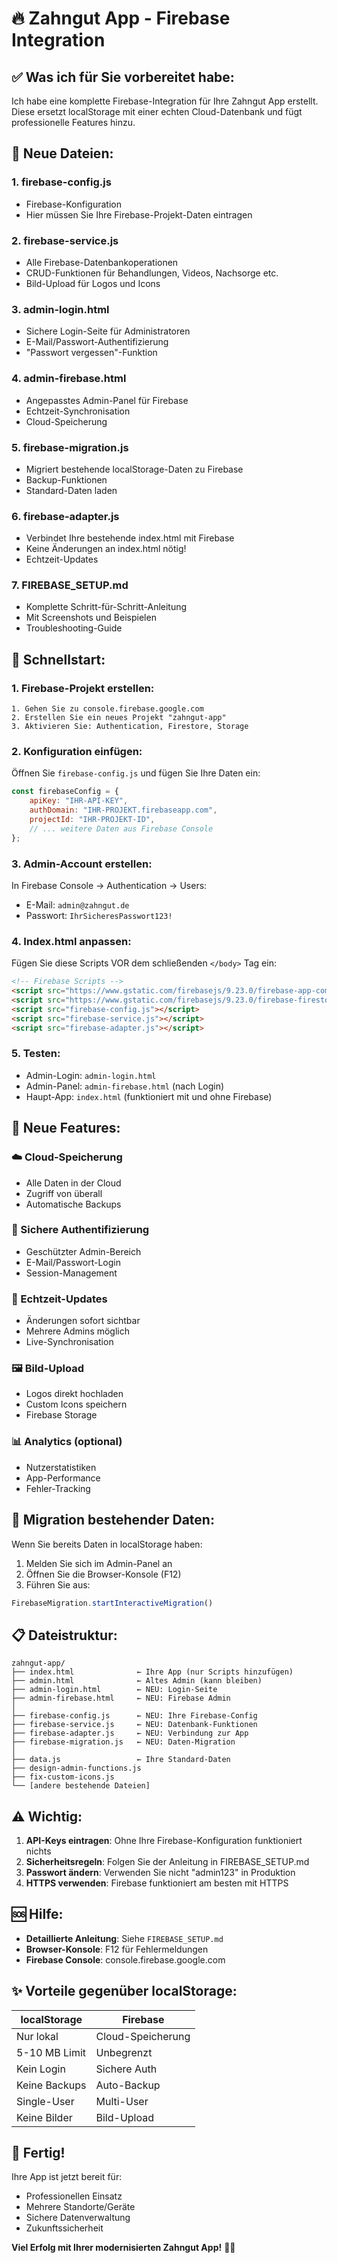 # 🔥 Zahngut App - Firebase Integration

## ✅ Was ich für Sie vorbereitet habe:

Ich habe eine komplette Firebase-Integration für Ihre Zahngut App erstellt. Diese ersetzt localStorage mit einer echten Cloud-Datenbank und fügt professionelle Features hinzu.

## 📁 Neue Dateien:

### 1. **firebase-config.js**
- Firebase-Konfiguration
- Hier müssen Sie Ihre Firebase-Projekt-Daten eintragen

### 2. **firebase-service.js** 
- Alle Firebase-Datenbankoperationen
- CRUD-Funktionen für Behandlungen, Videos, Nachsorge etc.
- Bild-Upload für Logos und Icons

### 3. **admin-login.html**
- Sichere Login-Seite für Administratoren
- E-Mail/Passwort-Authentifizierung
- "Passwort vergessen"-Funktion

### 4. **admin-firebase.html**
- Angepasstes Admin-Panel für Firebase
- Echtzeit-Synchronisation
- Cloud-Speicherung

### 5. **firebase-migration.js**
- Migriert bestehende localStorage-Daten zu Firebase
- Backup-Funktionen
- Standard-Daten laden

### 6. **firebase-adapter.js**
- Verbindet Ihre bestehende index.html mit Firebase
- Keine Änderungen an index.html nötig!
- Echtzeit-Updates

### 7. **FIREBASE_SETUP.md**
- Komplette Schritt-für-Schritt-Anleitung
- Mit Screenshots und Beispielen
- Troubleshooting-Guide

## 🚀 Schnellstart:

### 1. Firebase-Projekt erstellen:
```
1. Gehen Sie zu console.firebase.google.com
2. Erstellen Sie ein neues Projekt "zahngut-app"
3. Aktivieren Sie: Authentication, Firestore, Storage
```

### 2. Konfiguration einfügen:
Öffnen Sie `firebase-config.js` und fügen Sie Ihre Daten ein:
```javascript
const firebaseConfig = {
    apiKey: "IHR-API-KEY",
    authDomain: "IHR-PROJEKT.firebaseapp.com",
    projectId: "IHR-PROJEKT-ID",
    // ... weitere Daten aus Firebase Console
};
```

### 3. Admin-Account erstellen:
In Firebase Console → Authentication → Users:
- E-Mail: `admin@zahngut.de`
- Passwort: `IhrSicheresPasswort123!`

### 4. Index.html anpassen:
Fügen Sie diese Scripts VOR dem schließenden `</body>` Tag ein:
```html
<!-- Firebase Scripts -->
<script src="https://www.gstatic.com/firebasejs/9.23.0/firebase-app-compat.js"></script>
<script src="https://www.gstatic.com/firebasejs/9.23.0/firebase-firestore-compat.js"></script>
<script src="firebase-config.js"></script>
<script src="firebase-service.js"></script>
<script src="firebase-adapter.js"></script>
```

### 5. Testen:
- Admin-Login: `admin-login.html`
- Admin-Panel: `admin-firebase.html` (nach Login)
- Haupt-App: `index.html` (funktioniert mit und ohne Firebase)

## 🎯 Neue Features:

### ☁️ Cloud-Speicherung
- Alle Daten in der Cloud
- Zugriff von überall
- Automatische Backups

### 🔐 Sichere Authentifizierung
- Geschützter Admin-Bereich
- E-Mail/Passwort-Login
- Session-Management

### 📱 Echtzeit-Updates
- Änderungen sofort sichtbar
- Mehrere Admins möglich
- Live-Synchronisation

### 🖼️ Bild-Upload
- Logos direkt hochladen
- Custom Icons speichern
- Firebase Storage

### 📊 Analytics (optional)
- Nutzerstatistiken
- App-Performance
- Fehler-Tracking

## 🔄 Migration bestehender Daten:

Wenn Sie bereits Daten in localStorage haben:

1. Melden Sie sich im Admin-Panel an
2. Öffnen Sie die Browser-Konsole (F12)
3. Führen Sie aus:
```javascript
FirebaseMigration.startInteractiveMigration()
```

## 📋 Dateistruktur:

```
zahngut-app/
├── index.html              ← Ihre App (nur Scripts hinzufügen)
├── admin.html              ← Altes Admin (kann bleiben)
├── admin-login.html        ← NEU: Login-Seite
├── admin-firebase.html     ← NEU: Firebase Admin
│
├── firebase-config.js      ← NEU: Ihre Firebase-Config
├── firebase-service.js     ← NEU: Datenbank-Funktionen
├── firebase-adapter.js     ← NEU: Verbindung zur App
├── firebase-migration.js   ← NEU: Daten-Migration
│
├── data.js                 ← Ihre Standard-Daten
├── design-admin-functions.js
├── fix-custom-icons.js
└── [andere bestehende Dateien]
```

## ⚠️ Wichtig:

1. **API-Keys eintragen**: Ohne Ihre Firebase-Konfiguration funktioniert nichts
2. **Sicherheitsregeln**: Folgen Sie der Anleitung in FIREBASE_SETUP.md
3. **Passwort ändern**: Verwenden Sie nicht "admin123" in Produktion
4. **HTTPS verwenden**: Firebase funktioniert am besten mit HTTPS

## 🆘 Hilfe:

- **Detaillierte Anleitung**: Siehe `FIREBASE_SETUP.md`
- **Browser-Konsole**: F12 für Fehlermeldungen
- **Firebase Console**: console.firebase.google.com

## ✨ Vorteile gegenüber localStorage:

| localStorage | Firebase |
|-------------|----------|
| Nur lokal | Cloud-Speicherung |
| 5-10 MB Limit | Unbegrenzt |
| Kein Login | Sichere Auth |
| Keine Backups | Auto-Backup |
| Single-User | Multi-User |
| Keine Bilder | Bild-Upload |

## 🎉 Fertig!

Ihre App ist jetzt bereit für:
- Professionellen Einsatz
- Mehrere Standorte/Geräte
- Sichere Datenverwaltung
- Zukunftssicherheit

**Viel Erfolg mit Ihrer modernisierten Zahngut App!** 🦷✨
